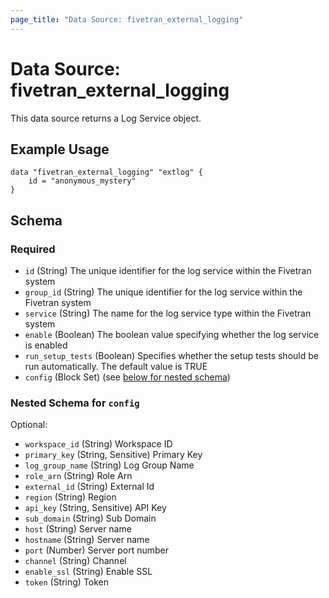```yaml
---
page_title: "Data Source: fivetran_external_logging"
---
```


# Data Source: fivetran_external_logging

This data source returns a Log Service object.

## Example Usage

```hcl
data "fivetran_external_logging" "extlog" {
    id = "anonymous_mystery"
}
```

<!-- schema generated by tfplugindocs -->
## Schema

### Required

- `id` (String) The unique identifier for the log service within the Fivetran system
- `group_id` (String) The unique identifier for the log service within the Fivetran system
- `service` (String) The name for the log service type within the Fivetran system
- `enable` (Boolean) The boolean value specifying whether the log service is enabled
- `run_setup_tests` (Boolean) Specifies whether the setup tests should be run automatically. The default value is TRUE
- `config` (Block Set) (see [below for nested schema](#nestedblock--config))

<a id="nestedblock--config"></a>
### Nested Schema for `config`

Optional:

- `workspace_id` (String) Workspace ID
- `primary_key` (String, Sensitive) Primary Key
- `log_group_name` (String) Log Group Name
- `role_arn` (String) Role Arn
- `external_id` (String) External Id
- `region` (String) Region
- `api_key` (String, Sensitive) API Key
- `sub_domain` (String) Sub Domain
- `host` (String) Server name
- `hostname` (String) Server name
- `port` (Number) Server port number
- `channel` (String) Channel
- `enable_ssl` (String) Enable SSL
- `token` (String) Token